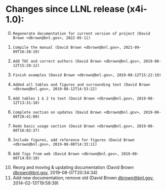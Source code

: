 # Changes since LLNL release (x4i-1.0):

   0.     Regenerate documentation for current version of project (David Brown <dbrown@bnl.gov>, 2022-05-11)
   1.     Compile the manual (David Brown <dbrown@bnl.gov>, 2021-09-09T16:38:19)
   2.     Add TOC and correct authors (David Brown <dbrown@bnl.gov>, 2019-08-12T15:28:12)
   3.     Finish examples (David Brown <dbrown@bnl.gov>, 2019-08-12T15:22:19)
   4.     Added all tables and figures and surrounding text (David Brown <dbrown@bnl.gov>, 2019-08-12T14:53:22)
   5.     Add tables 1 & 2 to text (David Brown <dbrown@bnl.gov>, 2019-08-12T13:31:10)
   6.     Complete section on updates (David Brown <dbrown@bnl.gov>, 2019-08-08T20:41:00)
   7.     Redo basic usage section (David Brown <dbrown@bnl.gov>, 2019-08-08T16:02:37)
   8.     Include figures, add reference for figures (David Brown <dbrown@bnl.gov>, 2019-08-08T14:33:11)
   9.     Add figs from web (David Brown <dbrown@bnl.gov>, 2019-08-08T14:03:10)
   10.    Reorg and moving & updating documentation (David Brown <dbrown@bnl.gov>, 2019-08-07T20:34:34)
   11.    Add new documentation; remove old (David Brown <dbrown@bnl.gov>, 2014-02-13T19:59:39)
